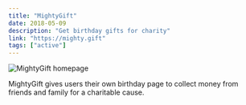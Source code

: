 ```yaml
---
title: "MightyGift"
date: 2018-05-09
description: "Get birthday gifts for charity"
link: "https://mighty.gift"
tags: ["active"]
---
```


![MightyGift homepage](/images/projects/mightygift/homepage.png)

MightyGift gives users their own birthday page to collect money from friends and family for a charitable cause.
